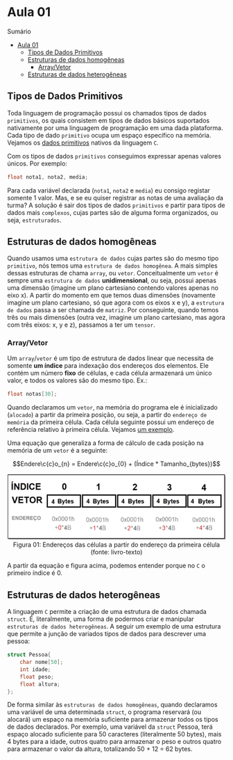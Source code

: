 # Aula 01

Sumário

- [Aula 01](#aula-01)
  - [Tipos de Dados Primitivos](#tipos-de-dados-primitivos)
  - [Estruturas de dados homogêneas](#estruturas-de-dados-homogêneas)
    - [Array/Vetor](#arrayvetor)
  - [Estruturas de dados heterogêneas](#estruturas-de-dados-heterogêneas)

## Tipos de Dados Primitivos

Toda linguagem de programação possui os chamados tipos de dados `primitivos`, os quais consistem em tipos de dados básicos suportados nativamente por uma linguagem de programação em uma dada plataforma. Cada tipo de dado `primitivo` ocupa um espaço específico na memória. Vejamos os [dados primitivos](data_types.c) nativos da linguagem `C`.

Com os tipos de dados `primitivos` conseguimos expressar apenas valores únicos. Por exemplo:

```c
float nota1, nota2, media;
```

Para cada variável declarada (`nota1`, `nota2` e `media`) eu consigo registar somente 1 valor. Mas, e se eu quiser registrar as notas de uma avaliação da turma? A solução é sair dos tipos de dados `primitivos` e partir para tipos de dados mais `complexos`, cujas partes são de alguma forma organizados, ou seja, `estruturados`.

## Estruturas de dados homogêneas

Quando usamos uma `estrutura de dados` cujas partes são do mesmo tipo `primitivo`, nós temos uma `estrutura de dados homogênea`. A mais simples dessas estruturas de chama `array`, ou `vetor`. Conceitualmente um `vetor` é sempre uma `estrutura de dados` **unidimensional**, ou seja, possui apenas uma dimensão (imagine um plano cartesiano contendo valores apenas no eixo x). A partir do momento em que temos duas dimensões (novamente imagine um plano cartesiano, só que agora com os eixos x e y), a `estrutura de dados` passa a ser chamada de `matriz`. Por conseguinte, quando temos três ou mais dimensões (outra vez, imagine um plano cartesiano, mas agora com três eixos: x, y e z), passamos a ter um `tensor`.

### Array/Vetor

Um `array`/`vetor` é um tipo de estrutura de dados linear que necessita de somente **um índice** para indexação dos endereços dos elementos. Ele contém um número **fixo** de células, e cada célula armazenará um único valor, e todos os valores são do mesmo tipo. Ex.:

```c
float notas[30];
```

Quando declaramos um `vetor`, na memória do programa ele é inicializado (`alocado`) a partir da primeira posição, ou seja, a partir do `endereço de memória` da primeira célula. Cada célula seguinte possui um endereço de referência relativo à primeira célula. Vejamos [um exemplo](endereco.c).

Uma equação que generaliza a forma de cálculo de cada posição na memória de um `vetor` é a seguinte:

$$Endere\c{c}o_{n} = Endere\c{c}o_{0} + (Índice * Tamanho_{bytes})$$

<div style="text-align: center;">
    <img src="imagens/figura01.png"><br>
    <caption>Figura 01: Endereços das células a partir do endereço da primeira célula (fonte: livro-texto)</caption>
</div>

A partir da equação e figura acima, podemos entender porque no `C` o primeiro índice é 0.

## Estruturas de dados heterogêneas

A linguagem `C` permite a criação de uma estrutura de dados chamada `struct`. É, literalmente, uma forma de podermos criar e manipular `estruturas de dados heterogêneas`. A seguir um exemplo de uma estrutura que permite a junção de variados tipos de dados para descrever uma pessoa:

```c
struct Pessoa{
    char nome[50];
    int idade;
    float peso;
    float altura;
};
```

De forma similar às `estruturas de dados homogêneas`, quando declaramos uma variável de uma determinada `struct`, o programa reservará (ou alocará) um espaço na memória suficiente para armazenar todos os tipos de dados declarados. Por exemplo, uma variável da `struct` Pessoa, terá espaço alocado suficiente para 50 caracteres (literalmente 50 bytes), mais 4 bytes para a idade, outros quatro para armazenar o peso e outros quatro para armazenar o valor da altura, totalizando 50 + 12 = 62 bytes.